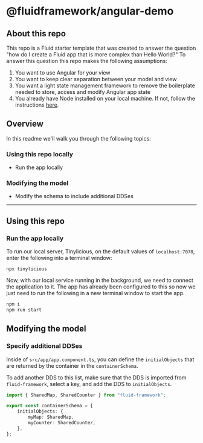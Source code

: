 # @fluidframework/angular-demo

## About this repo

This repo is a Fluid starter template that was created to answer the question "how do I create a Fluid app that is more complex than Hello World?" To answer this question this repo makes the following assumptions:

1. You want to use Angular for your view
2. You want to keep clear separation between your model and view
3. You want a light state management framework to remove the boilerplate needed to store, access and modify Angular app state
4. You already have Node installed on your local machine. If not, follow the instructions [here](https://nodejs.org/en/download/).

## Overview

In this readme we'll walk you through the following topics:

### Using this repo locally

-   Run the app locally

### Modifying the model

-   Modify the schema to include additional DDSes

---

## Using this repo

### Run the app locally

To run our local server, Tinylicious, on the default values of `localhost:7070`, enter the following into a terminal window:

```
npx tinylicious
```

Now, with our local service running in the background, we need to connect the application to it. The app has already been configured to this so now we just need to run the following in a new terminal window to start the app.

```bash
npm i
npm run start
```

## Modifying the model

### Specify additional DDSes

Inside of `src/app/app.component.ts`, you can define the `initialObjects` that are returned by the container in the `containerSchema`.

To add another DDS to this list, make sure that the DDS is imported from `fluid-framework`, select a key, and add the DDS to `initialObjects`.

```ts
import { SharedMap, SharedCounter } from "fluid-framework";

export const containerSchema = {
    initialObjects: {
        myMap: SharedMap,
        myCounter: SharedCounter,
    },
};
```
